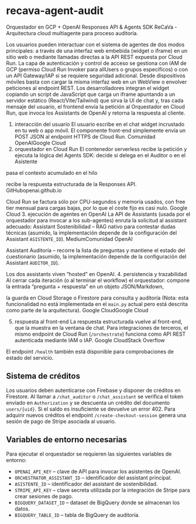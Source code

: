 # recava-agent-audit
Orquestador en GCP + OpenAI Responses API & Agents SDK
ReCaVa - Arquitectura cloud multiagente para proceso auditoría.

Los usuarios pueden interactuar con el sistema de agentes de dos modos principales:
a través de una interfaz web embebida (widget o iframe) en un sitio web
o mediante llamadas directas a la API REST expuesta por Cloud Run.
La capa de autenticación y control de acceso se gestiona con IAM de GCP (permiso Cloud Run Invoker para allUsers o grupos específicos) o con un API Gateway/IAP si se requiere seguridad adicional.
Desde dispositivos móviles basta con cargar la misma interfaz web en un WebView o envolver peticiones al endpoint REST. Los desarrolladores integran el widget copiando un script de JavaScript que carga un iframe apuntando a un servidor estático (React/Vite/Tailwind) que sirva la UI de chat y, tras cada mensaje del usuario, el frontend envía la petición al Orquestador en Cloud Run, que invoca los Assistants de OpenAI y retorna la respuesta al cliente.

1. interacción del usuario
El usuario escribe en el chat widget incrustado en tu web o app móvil. El componente front-end simplemente envía un POST JSON al endpoint HTTPS de Cloud Run. Comunidad OpenAIGoogle Cloud
2. orquestador en Cloud Run
El contenedor serverless recibe la petición y ejecuta la lógica del Agents SDK:
decide si delega en el Auditor o en el Asistente


pasa el contexto acumulado en el hilo


recibe la respuesta estructurada de la Responses API. GitHubopenai.github.io


Cloud Run se factura sólo por CPU-segundos y memoria usados, con free tier mensual para cargas bajas, por lo que el coste fijo es casi nulo. Google Cloud
3. ejecución de agentes en OpenAI
La API de Assistants (usada por el orquestador para invocar a los sub-agentes) enruta la solicitud al assistant adecuado:
Assistant Sostenibilidad – RAG nativo para contestar dudas técnicas (asumido, la implementación depende de la configuración del Assistant `ASISTENTE_ID`). MediumComunidad OpenAI


Assistant Auditoría – recorre la lista de preguntas y mantiene el estado del cuestionario (asumido, la implementación depende de la configuración del Assistant `AUDITOR_ID`).


Los dos assistants viven “hosted” en OpenAI.
4. persistencia y trazabilidad
Al cerrar cada iteración (o al terminar el workflow) el orquestador:
compone la entrada “pregunta + respuesta” en un objeto JSON/Markdown,


la guarda en Cloud Storage o Firestore para consulta y auditoría (Nota: esta funcionalidad no está implementada en el `main.py` actual pero está descrita como parte de la arquitectura). Google CloudGoogle Cloud


5. respuesta al front-end
La respuesta estructurada vuelve al front-end, que la muestra en la ventana de chat. Para integraciones de terceros, el mismo endpoint de Cloud Run (`/orchestrate`) funciona como API REST autenticada mediante IAM o IAP. Google CloudStack Overflow

El endpoint `/health` también está disponible para comprobaciones de estado del servicio.

## Sistema de créditos

Los usuarios deben autenticarse con Firebase y disponer de créditos en Firestore.
Al llamar a `/chat_auditor` o `/chat_assistant` se verifica el token enviado en
`Authorization` y se descuenta un crédito del documento `users/{uid}`. Si el
saldo es insuficiente se devuelve un error 402. Para adquirir nuevos créditos el
endpoint `/create-checkout-session` genera una sesión de pago de Stripe
asociada al usuario.

## Variables de entorno necesarias

Para ejecutar el orquestador se requieren las siguientes variables de entorno:

- `OPENAI_API_KEY` – clave de API para invocar los asistentes de OpenAI.
- `ORCHESTRATOR_ASSISTANT_ID` – identificador del assistant principal.
- `ASISTENTE_ID` – identificador del assistant de sostenibilidad.
- `STRIPE_API_KEY` – clave secreta utilizada por la integración de Stripe para
  crear sesiones de pago.
- `BIGQUERY_DATASET_ID` – dataset de BigQuery donde se almacenan los datos.
- `BIGQUERY_TABLE_ID` – tabla de BigQuery de auditoría.
